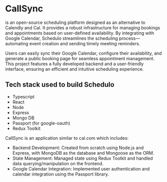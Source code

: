 # CallSync
is an open-source scheduling platform designed as an alternative to Calendly and Cal. It provides a robust infrastructure for managing bookings and appointments based on user-defined availability. By integrating with Google Calendar, Schedulo streamlines the scheduling process—automating event creation and sending timely meeting reminders.

Users can easily sync their Google Calendar, configure their availability, and generate a public booking page for seamless appointment management. This project features a fully developed backend and a user-friendly interface, ensuring an efficient and intuitive scheduling experience.

## Tech stack used to build Schedulo
- Typescript
- React
- Node
- Express
- Mongo DB
- Passport (for google-oauth)
- Redux Toolkit

CallSync is an application similar to cal.com which includes:
- Backend Development: Created from scratch using Node.js and
Express, with MongoDB as the database and Mongoose as the ORM.
- State Management: Managed state using Redux Toolkit and handled
data querying/manipulation on the frontend.
- Google Calendar Integration: Implemented user authentication and
calendar integration using the Passport library.
